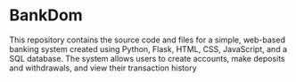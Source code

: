# BankDom
This repository contains the source code and files for a simple, web-based banking system created using Python, Flask, HTML, CSS, JavaScript, and a SQL database. The system allows users to create accounts, make deposits and withdrawals, and view their transaction history
